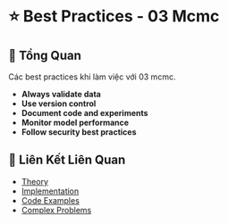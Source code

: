 # ⭐ Best Practices - 03 Mcmc

## 🎯 Tổng Quan

Các best practices khi làm việc với 03 mcmc.

- **Always validate data**
- **Use version control**
- **Document code and experiments**
- **Monitor model performance**
- **Follow security best practices**

## 🔗 Liên Kết Liên Quan

- [Theory](./THEORY_03_mcmc.md)
- [Implementation](./IMPLEMENTATION_03_mcmc.md)
- [Code Examples](./CODE_EXAMPLES_03_mcmc.md)
- [Complex Problems](./COMPLEX_PROBLEMS.md)
